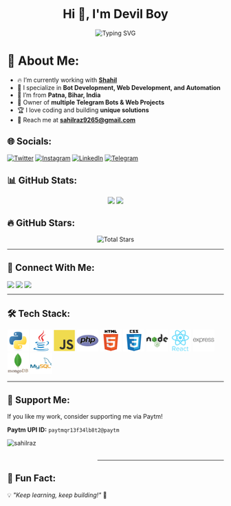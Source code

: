 <h1 align="center">Hi 👋, I'm Devil Boy</h1>

<p align="center">
  <img src="https://readme-typing-svg.herokuapp.com?font=Fira+Code&weight=600&size=22&pause=1000&color=F70000&center=true&width=900&lines=🚀+A+Passionate+Developer+From+India;💻+Frontend+and+Backend+Developer;🔥+Expert+in+Python%2C+Java%2C+PHP%2C+JavaScript;🌍+Web+Dev%3A+HTML%2C+CSS%2C+JavaScript%2C+PHP;🤖+Bot+Dev%3A+Telegram+Bots%2C+AI+Assistants;🛠+Frameworks%3A+Node.js%2C+Next.Js%2C+React.js%2C+Express.js" alt="Typing SVG">
</p>

# 💫 About Me:
- 🔥 I’m currently working with **[Shahil](https://github.com/Shahilali5)**
- 🌟 I specialize in **Bot Development, Web Development, and Automation**
- 📍 I’m from **Patna, Bihar, India**
- 💼 Owner of **multiple Telegram Bots & Web Projects**
- 🏆 I love coding and building **unique solutions**  
- 📧 Reach me at **sahilraz9265@gmail.com** 


## 🌐 Socials:
[![Twitter](https://img.shields.io/badge/Twitter-%231DA1F2.svg?logo=Twitter&logoColor=white)](https://twitter.com/sahilraz) [![Instagram](https://img.shields.io/badge/Instagram-%23E4405F.svg?logo=Instagram&logoColor=white)](https://instagram.com/devilboy_here0) [![LinkedIn](https://img.shields.io/badge/LinkedIn-%230077B5.svg?logo=linkedin&logoColor=white)](https://linkedin.com/in/sahilraz) [![Telegram](https://img.shields.io/badge/Telegram-%231DA1F2.svglogo=Telegram&logoColor=white)](https://t.me/exp_is_here) 


## 📊 GitHub Stats:
<p align="center">
  <img src="https://github-readme-stats.vercel.app/api?username=sahilraz&show_icons=true&theme=radical" width="48%"/>
  <img src="https://github-readme-streak-stats.herokuapp.com/?user=sahilraz&theme=radical" width="48%"/>
</p>

## 🔥 GitHub Stars:
<p align="center">
  <img src="https://img.shields.io/github/stars/sahilraz?style=for-the-badge&logo=github&label=Stars" alt="Total Stars"/>
</p>



---

## 🔗 Connect With Me:
<p align="left">
<a href="https://t.me/exp_is_here" target="blank"><img align="center" src="https://img.shields.io/badge/Telegram-%231DA1F2.svg?style=for-the-badge&logo=telegram&logoColor=white" height="50"/></a>
<a href="https://instagram.com/devilboy_here0" target="blank"><img align="center" src="https://img.shields.io/badge/Instagram-%23E4405F.svg?style=for-the-badge&logo=instagram&logoColor=white" height="50"/></a>
<a href="mailto:sahilraz9265@gmail.com" target="blank"><img align="center" src="https://img.shields.io/badge/Gmail-D14836?style=for-the-badge&logo=gmail&logoColor=white" height="50"/></a>
</p>

---

## 🛠 Tech Stack:
<p align="left">
  <img src="https://raw.githubusercontent.com/devicons/devicon/master/icons/python/python-original.svg" alt="python" width="50" height="50"/>
  <img src="https://raw.githubusercontent.com/devicons/devicon/master/icons/java/java-original.svg" alt="java" width="50" height="50"/>
  <img src="https://raw.githubusercontent.com/devicons/devicon/master/icons/javascript/javascript-original.svg" alt="javascript" width="50" height="50"/>
  <img src="https://raw.githubusercontent.com/devicons/devicon/master/icons/php/php-original.svg" alt="php" width="50" height="50"/>
  <img src="https://raw.githubusercontent.com/devicons/devicon/master/icons/html5/html5-original-wordmark.svg" alt="html5" width="50" height="50"/>
  <img src="https://raw.githubusercontent.com/devicons/devicon/master/icons/css3/css3-original-wordmark.svg" alt="css3" width="50" height="50"/>
  <img src="https://raw.githubusercontent.com/devicons/devicon/master/icons/nodejs/nodejs-original-wordmark.svg" alt="nodejs" width="50" height="50"/>
  <img src="https://raw.githubusercontent.com/devicons/devicon/master/icons/react/react-original-wordmark.svg" alt="react" width="50" height="50"/>
  <img src="https://raw.githubusercontent.com/devicons/devicon/master/icons/express/express-original-wordmark.svg" alt="express" width="50" height="50"/>
  <img src="https://raw.githubusercontent.com/devicons/devicon/master/icons/mongodb/mongodb-original-wordmark.svg" alt="mongodb" width="50" height="50"/>
  <img src="https://raw.githubusercontent.com/devicons/devicon/master/icons/mysql/mysql-original-wordmark.svg" alt="mysql" width="50" height="50"/>
</p>

---

## 💎 Support Me:
If you like my work, consider supporting me via Paytm!

**Paytm UPI ID:** `paytmqr13f34lb8t2@paytm`

<p><a href="https://www.buymeacoffee.com/devilboy"> <img align="left" src="https://cdn.buymeacoffee.com/buttons/v2/default-yellow.png" height="50" width="210" alt="sahilraz" /></a></p><br><br>
  
---

## 🚀 Fun Fact:
💡 *"Keep learning, keep building!"* 🚀
